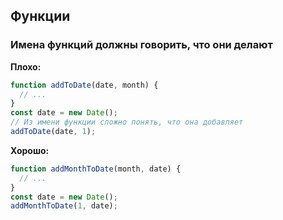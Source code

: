 ## Функции
### Имена функций должны говорить, что они делают

**Плохо:**

```javascript
function addToDate(date, month) {
  // ...
}
const date = new Date();
// Из имени функции сложно понять, что она добавляет
addToDate(date, 1);
```

**Хорошо:**

```javascript
function addMonthToDate(month, date) {
  // ...
}
const date = new Date();
addMonthToDate(1, date);
```